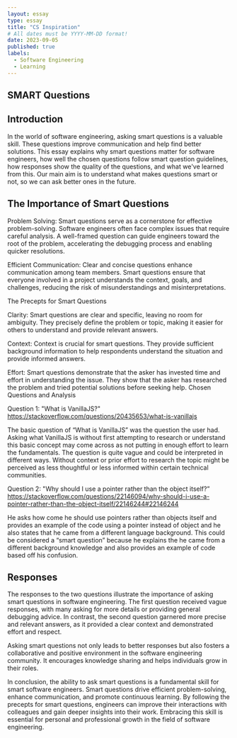 ```yaml
---
layout: essay
type: essay
title: "CS Inspiration"
# All dates must be YYYY-MM-DD format!
date: 2023-09-05
published: true
labels:
  - Software Engineering
  - Learning
---
```


## SMART Questions
## Introduction
In the world of software engineering, asking smart questions is a valuable skill. These questions improve communication and help find better solutions. This essay explains why smart questions matter for software engineers, how well the chosen questions follow smart question guidelines, how responses show the quality of the questions, and what we've learned from this. Our main aim is to understand what makes questions smart or not, so we can ask better ones in the future.

## The Importance of Smart Questions
Problem Solving:
Smart questions serve as a cornerstone for effective problem-solving. Software engineers often face complex issues that require careful analysis. A well-framed question can guide engineers toward the root of the problem, accelerating the debugging process and enabling quicker resolutions.

Efficient Communication:
Clear and concise questions enhance communication among team members. Smart questions ensure that everyone involved in a project understands the context, goals, and challenges, reducing the risk of misunderstandings and misinterpretations.

The Precepts for Smart Questions

Clarity:
Smart questions are clear and specific, leaving no room for ambiguity. They precisely define the problem or topic, making it easier for others to understand and provide relevant answers.

Context:
Context is crucial for smart questions. They provide sufficient background information to help respondents understand the situation and provide informed answers.

Effort:
Smart questions demonstrate that the asker has invested time and effort in understanding the issue. They show that the asker has researched the problem and tried potential solutions before seeking help.
Chosen Questions and Analysis

Question 1: "What is VanillaJS?" https://stackoverflow.com/questions/20435653/what-is-vanillajs

The basic question of “What is VanillaJS” was the question the user had. Asking what VanillaJS is without first attempting to research or understand this basic concept may come across as not putting in enough effort to learn the fundamentals. The question is quite vague and could be interpreted in different ways. Without context or prior effort to research the topic might be perceived as less thoughtful or less informed within certain technical communities.

Question 2: "Why should I use a pointer rather than the object itself?”
https://stackoverflow.com/questions/22146094/why-should-i-use-a-pointer-rather-than-the-object-itself/22146244#22146244

He asks how come he should use pointers rather than objects itself and provides an example of the code using a pointer instead of object and he also states that he came from a different language background. This could be considered a “smart question” because he explains the he came from a different background knowledge and also provides an example of code based off his confusion.

## Responses
The responses to the two questions illustrate the importance of asking smart questions in software engineering. The first question received vague responses, with many asking for more details or providing general debugging advice. In contrast, the second question garnered more precise and relevant answers, as it provided a clear context and demonstrated effort and respect.

Asking smart questions not only leads to better responses but also fosters a collaborative and positive environment in the software engineering community. It encourages knowledge sharing and helps individuals grow in their roles.

In conclusion, the ability to ask smart questions is a fundamental skill for smart software engineers. Smart questions drive efficient problem-solving, enhance communication, and promote continuous learning. By following the precepts for smart questions, engineers can improve their interactions with colleagues and gain deeper insights into their work. Embracing this skill is essential for personal and professional growth in the field of software engineering.
